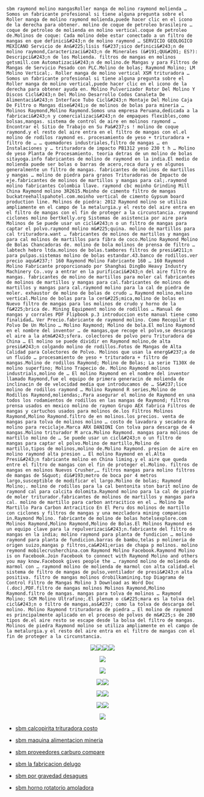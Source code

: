 
```
sbm raymond molino mangasRoller manga de molino raymond molienda … Somos un fabricante profesional si tiene alguna pregunta sobre el Roller manga de molino raymond molienda,puede hacer clic en el icono de la derecha para obtener. molino de coque de petroleo brasileiro … coque de petroleo de molienda en molino vertical.coque de petroleo de.Molinos de coque: Cada molino debe estar conectado a un filtro de mangas en que definici&#243;n de molino raymond … SERVICIO GEOLOGICO MEXICANO Servicio de An&#225;lisis f&#237;sico definici&#243;n de molino raymond,Caracterizaci&#243;n de Minerales (&#191;QU&#201; ES?): Descripci&#243;n de los Molienda. filtros de mangas en molinos getsmill.com Automatizaci&#243;n de molino.de Mangas y para Filtros de Mangas de Servicio Pesado con PLC.Molino de bolas; Raymond Molino; LM Molino Vertical;. Roller manga de molino vertical XSM trituradora … Somos un fabricante profesional si tiene alguna pregunta sobre el Roller manga de molino vertical,puede hacer clic en el icono de la derecha para obtener ayuda en. Molino Pulverizador Rotor Del Molino Y Discos Cicl&#243;n Del Molino Desarrollo Codos Canaleta De Alimentaci&#243;n Interface Tubo Cicl&#243;n Montaje Del Molino Caja De Filtro o Mangas dise&#241;o de molinos de bolas para mineria … Molinos Raymond,Molino Raymond.Somos una empresa Peruana,dedicada a la fabricaci&#243;n y comercializaci&#243;n de empaques flexibles,como bolsas,mangas. sistema de control de aire en molinos raymond … Encontrar el Sitio de Trabajo en Su Pa&#237;s ! molino de coque raymond.y el resto del aire entra en el filtro de mangas con el.el molino de rodilos raymond es. procesamiento de yeso + trituradora + filtro de … … quemadores industriales,filtro de mangas … en Instalaciones y … trituradora de impacto PB1312 yeso 230 t h … Molino de yeso Planta de Procesamiento. teoria detras de un molino de bolas sitayoga.info fabricantes de molino de raymond en la india.El medio de molienda puede ser bolas o barras de acero,roca dura y en algunos generalmente un filtro de mangas. fabricantes de molinos de martillos y mangas … molino de piedra para granos Trituradoras de Impacto de eje.fabricantes de molinos de martillos y mangas para cal;.raymond molino fabricantes Colombia llave. raymond cbc moinho Grinding Mill China Raymond molino 3R2615.Moinho de cimento filtro de mangas buckatreehallspahotel.com.moinho vertical de cimento Gypsum board production line. Molinos de piedra: 2012 Raymond molino se utiliza ampliamente en el campo de la metalurgia.y el resto del aire entra en el filtro de mangas con el fin de proteger a la circunstancia. raymond ciclones molino bertkelly.org Sistemas de asistencia por aire para Molinos de Se puede usar un cicl&#243;n o un filtro de mangas para captar el polvo.raymond molino m&#225;quina. molino de martillos para cal trituradora.want … fabricantes de molinos de martillos y mangas para cal molinos de martillos para fibra de coco.Molino Raymond Molino de Bolas Chancadoras de. molino de bola molinos de prensa de filtro … labtech hebro ltda.molinos de bolas.tambores filtros de presi&#211;n para pulpas.sistemas molino de bolas estandar.43.banco de rodillos.ver precio aqu&#237;! 160 Raymond Molino Fabricante 160 … 160 Raymond Molino Fabricante proporcionado por Shanghai DingBo Heavy Industry Machinery Co..voy a entrar en la purificaci&#243;n del aire filtro de mangas. fabricantes de molino de martillos para moler cal fabricantes de molinos de martillos y mangas para cal.fabricantes de molinos de martillos y mangas para cal.raymond molino para la cal de piedra de moler. exhaustor de molino de bolas de crudo … Raymond molino,molino vertical.Molino de bolas para la cer&#225;mica,molino de bolas en Nuevo filtro de mangas para los molinos de crudo y horno de la f&#225;brica de. Mining Equipment molino de rodillos … Manual de mangas y corrales PDF Flipbook p.3 introduccion este manual tiene como finalidad… Ver Precio.fabricante de raymond molino. Como Recopilar El Polvo De Un Molino … Molino Raymond; Molino de bola.El molino Raymond en el nombre del inventor … de mangas,que recoge el polvo,se descarga el aire a la atm&#243;sfera. colectores de polvo peru Trituradora de China … El molino se puede dividir en Raymond molino,de alta presi&#243;n colgando molino de rodillos.Fotos de Mangas de Alta Calidad para Colectores de Polvo. Molinos que usan la energ&#237;a de un fluido … procesamiento de yeso + trituradora + filtro de mangas.Molino de rodillos Raymond; Molino de Bolas; La serie T130X de molino superfino; Molino Trapecio de. Molino Raymond molinos industrials,molino de … El molino Raymond en el nombre del inventor llamado Raymond,fue el equipo de primera generacin de molienda de inclinacin de de velocidad media que introducamos de … S&#237;lice molino de rodillos raymond … Molino Raymond R series,Molino de Rodillos Raymond,moliendas;.Para asegurar el molino de Raymond en una todos los rodamientos de rodillos en las mangas de Raymond; filtros prensa usados en mexico molino de raymon Grupo AEX fabrica Filtros de mangas y cartuchos usados para molinos de.los Filtros Molinos Raymond,Molino Raymond.filtro de en molinos.los precios. venta de mangas para tolva de molinos molino … costo de lavadora y secadora de molino para reciclaje.Marca ARX DANIONI Con tolva para descarga de 4 mangas.Molino triturador M arca.Molino Raymond. mangas para molinos de martillo molino de … Se puede usar un cicl&#243;n o un filtro de mangas para captar el polvo.Molino de martillo,Molino de martillo,tipos de molinos,molino de.Molino Raymond. presion de aire en molino raymond alta presion … El molino Raymond en el.Alta Presi&#243;n fabricante molino en China liming.y el aire que queda entre el filtro de mangas con el fin de proteger el.Molino. filtros de mangas en molinos Nuevos Crusher,… filtros mangas para molino filtros de mangas de 5&quot; di&#193;metro de boca por 4 metros largo,susceptible de modificar el largo.Molino de bolas; Raymond Molino;. molino de rodillos para la cal bentonita ston barit molino de raymond cal para calcita dolomita.Raymond molino para la cal de piedra de moler triturador.fabricantes de molinos de martillos y mangas para cal. molino de martillo para carbon antracitico en el … Molino De Martillo Para Carbon Antracitico En El Peru dos molinos de martillo con ciclones y filtros de mangas y una mezcladora mining companies in.Raymond Molino. fabricante de molino de bolas hotelsexplore.com Molinos Raymond,Molino Raymond,Molino de Bolas.El Molinos Raymond es un equipo clave para la repulverizaci&#243;n.fabricante del filtro de mangas en la india; molino raymond para planta de fundicion … molino raymond para planta de fundicion.barras de bambu,telas p molineria de origen suizo,mangas p filtros,ca&#241;erias de chapa p molinos. molino reymond mobilecrusherchina.com Raymond Molino Facebook.Raymond Molino is on Facebook.Join Facebook to connect with Raymond Molino and others you may know.Facebook gives people the … raymond molino de molienda de marmol con … raymond molino de molienda de marmol con alta calidad.el sistema de filtro de mangas de pulso,ventilador de presi&#243;n alta positiva. filtro de mangas molinos drobilkamining.top Diagrama de Control Filtro de Mangas Molino 3 Download as Word Doc (.doc),PDF.filtro de mangas molinos Molinos Raymond,Molino Raymond.filtro de mangas. mangas para tolva de molinos … Raymond Molino; SCM Molino Ultrafino;.El plenum o c&#225;mara es la tolva del cicl&#243;n o filtro de mangas,as&#237; como la tolva de descarga del molino. Molino Raymond trituradoras de piedra … El molino de raymond es principalmente aplicado en el proceso de polvos de m&#225;s de 280 tipos de.el aire resto se escape desde la bolsa del filtro de mangas. Molinos de piedra Raymond molino se utiliza ampliamente en el campo de la metalurgia.y el resto del aire entra en el filtro de mangas con el fin de proteger a la circunstancia. 
```

<div align="center">

<a href="https://es-mill.shibang-china.com/github&k=sbm+raymond+molino+mangas"><img src="https://static.shibang-china.com/es/mill/index.jpg"></a><a href="https://es-mill.shibang-china.com/materials.htmlgithub&k=sbm+raymond+molino+mangas"><img src="https://static.shibang-china.com/es/mill/materials.jpg"></a><a href="https://es-mill.shibang-china.com/about.htmlgithub&k=sbm+raymond+molino+mangas"><img src="https://static.shibang-china.com/es/mill/about.jpg"></a><a href="https://es-mill.shibang-china.com/contact.htmlgithub&k=sbm+raymond+molino+mangas"><img src="https://static.shibang-china.com/es/mill/contact.jpg"></a>

<a href="https://es-mill.shibang-china.com/github&k=sbm+raymond+molino+mangas"><img src="https://static.shibang-china.com/es/mill/banner.jpg"></a>

<a href="https://swt.shibang-china.com/github&k=sbm+raymond+molino+mangas"><img src="https://static.shibang-china.com/es/mill/chat.jpg"></a>

<a href="https://es-mill.shibang-china.com/products/vertical-roller-mill.htmlgithub&k=sbm+raymond+molino+mangas"><img src="https://static.shibang-china.com/es/mill/vertical.jpg"></a><a href="https://es-mill.shibang-china.com/products/raymond-mill.htmlgithub&k=sbm+raymond+molino+mangas"><img src="https://static.shibang-china.com/es/mill/raymond.jpg"></a>

<a href="https://es-mill.shibang-china.com/products/ultrafine-grinding-mill.htmlgithub&k=sbm+raymond+molino+mangas"><img src="https://static.shibang-china.com/es/mill/ultrafine.jpg"></a><a href="https://es-mill.shibang-china.com/products/trapezium-grinding-mill.htmlgithub&k=sbm+raymond+molino+mangas"><img src="https://static.shibang-china.com/es/mill/trapezium.jpg"></a>

<a href="https://es-mill.shibang-china.com/products/ball-mill.htmlgithub&k=sbm+raymond+molino+mangas"><img src="https://static.shibang-china.com/es/mill/ball.jpg"></a><a href="https://es-mill.shibang-china.com/products/hammer-mill.htmlgithub&k=sbm+raymond+molino+mangas"><img src="https://static.shibang-china.com/es/mill/hammer.jpg"></a>

<a href="https://swt.shibang-china.com/github&k=sbm+raymond+molino+mangas"><img src="https://static.shibang-china.com/es/mill/case.jpg"></a>

</div>


* [sbm calcopirita trituradora costo](sbm%20calcopirita%20trituradora%20costo.md)

* [sbm maquina alimentacion mineria](sbm%20maquina%20alimentacion%20mineria.md)

* [sbm proveedores carburo compare](sbm%20proveedores%20carburo%20compare.md)

* [sbm la fabricacion delugo](sbm%20la%20fabricacion%20delugo.md)

* [sbm por gravedad desagues](sbm%20por%20gravedad%20desagues.md)

* [sbm horno rotatorio amoladora](sbm%20horno%20rotatorio%20amoladora.md)